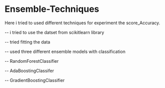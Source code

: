 # Ensemble-Techniques
Here i tried to used different techniques for experiment the score_Accuracy.

-- i tried to use the datset from scikitlearn library

-- tried fitting the data 

-- used three different ensemble models with classification 

-- RandomForestClassifier

-- AdaBoostingClassifer

-- GradientBoostingClassifier
